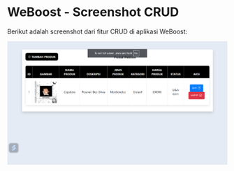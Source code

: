 # WeBoost - Screenshot CRUD

Berikut adalah screenshot dari fitur CRUD di aplikasi WeBoost:

![CRUD Screenshot](CRUD/image.png)

